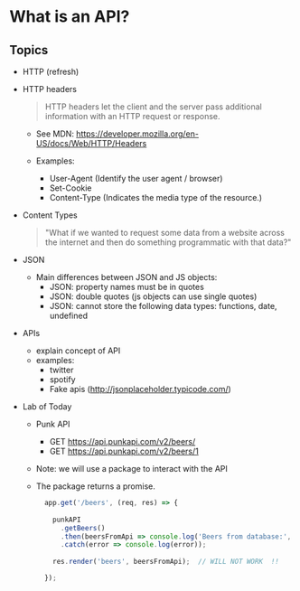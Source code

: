 

# What is an API?


<!-- Status: draft -->


## Topics


- HTTP (refresh)


- HTTP headers
  > HTTP headers let the client and the server pass additional information with an HTTP request or response.

  - See MDN: https://developer.mozilla.org/en-US/docs/Web/HTTP/Headers

  - Examples:
    - User-Agent (Identify the user agent / browser)
    - Set-Cookie
    - Content-Type (Indicates the media type of the resource.)


- Content Types

  > "What if we wanted to request some data from a website across the internet and then do something programmatic with that data?"


- JSON

  - Main differences between JSON and JS objects:
    - JSON: property names must be in quotes
    - JSON: double quotes (js objects can use single quotes)
    - JSON: cannot store the following data types: functions, date, undefined


- APIs 
  - explain concept of API
  - examples: 
    - twitter
    - spotify
    - Fake apis (http://jsonplaceholder.typicode.com/)


- Lab of Today
  - Punk API
    - GET https://api.punkapi.com/v2/beers/
    - GET https://api.punkapi.com/v2/beers/1
  - Note: we will use a package to interact with the API
  - The package returns a promise.

    <!-- 
      @Luis: 
      - quick refresh promises (the package returns a promise)
    -->

    ```javascript
      app.get('/beers', (req, res) => {
        
        punkAPI
          .getBeers()
          .then(beersFromApi => console.log('Beers from database:', beersFromApi))
          .catch(error => console.log(error));
        
        res.render('beers', beersFromApi);  // WILL NOT WORK  !!

      });
    ```



